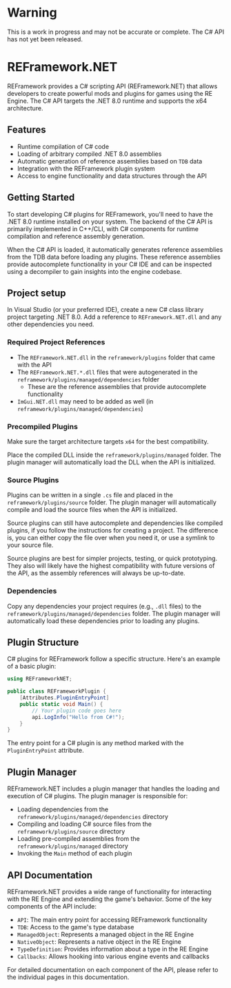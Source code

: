 # Warning
This is a work in progress and may not be accurate or complete. The C# API has not yet been released.

# REFramework.NET

REFramework provides a C# scripting API (REFramework.NET) that allows developers to create powerful mods and plugins for games using the RE Engine. The C# API targets the .NET 8.0 runtime and supports the x64 architecture.

## Features

* Runtime compilation of C# code
* Loading of arbitrary compiled .NET 8.0 assemblies
* Automatic generation of reference assemblies based on `TDB` data
* Integration with the REFramework plugin system
* Access to engine functionality and data structures through the API

## Getting Started

To start developing C# plugins for REFramework, you'll need to have the .NET 8.0 runtime installed on your system. The backend of the C# API is primarily implemented in C++/CLI, with C# components for runtime compilation and reference assembly generation.

When the C# API is loaded, it automatically generates reference assemblies from the TDB data before loading any plugins. These reference assemblies provide autocomplete functionality in your C# IDE and can be inspected using a decompiler to gain insights into the engine codebase.

## Project setup

In Visual Studio (or your preferred IDE), create a new C# class library project targeting .NET 8.0. Add a reference to `REFramework.NET.dll` and any other dependencies you need.

### Required Project References

* The `REFramework.NET.dll` in the `reframework/plugins` folder that came with the API
* The `REFramework.NET.*.dll` files that were autogenerated in the `reframework/plugins/managed/dependencies` folder
    * These are the reference assemblies that provide autocomplete functionality
* `ImGui.NET.dll` may need to be added as well (in `reframework/plugins/managed/dependencies`)

### Precompiled Plugins

Make sure the target architecture targets `x64` for the best compatibility.

Place the compiled DLL inside the `reframework/plugins/managed` folder. The plugin manager will automatically load the DLL when the API is initialized.

### Source Plugins

Plugins can be written in a single `.cs` file and placed in the `reframework/plugins/source` folder. The plugin manager will automatically compile and load the source files when the API is initialized.

Source plugins can still have autocomplete and dependencies like compiled plugins, if you follow the instructions for creating a project. The difference is, you can either copy the file over when you need it, or use a symlink to your source file.

Source plugins are best for simpler projects, testing, or quick prototyping. They also will likely have the highest compatibility with future versions of the API, as the assembly references will always be up-to-date.

### Dependencies

Copy any dependencies your project requires (e.g., `.dll` files) to the `reframework/plugins/managed/dependencies` folder. The plugin manager will automatically load these dependencies prior to loading any plugins.

## Plugin Structure

C# plugins for REFramework follow a specific structure. Here's an example of a basic plugin:

```csharp
using REFrameworkNET;

public class REFrameworkPlugin {
    [Attributes.PluginEntryPoint]
    public static void Main() {
        // Your plugin code goes here
        api.LogInfo("Hello from C#!");
    }
}
```

The entry point for a C# plugin is any method marked with the `PluginEntryPoint` attribute.

## Plugin Manager

REFramework.NET includes a plugin manager that handles the loading and execution of C# plugins. The plugin manager is responsible for:

* Loading dependencies from the `reframework/plugins/managed/dependencies` directory
* Compiling and loading C# source files from the `reframework/plugins/source` directory
* Loading pre-compiled assemblies from the `reframework/plugins/managed` directory
* Invoking the `Main` method of each plugin

## API Documentation

REFramework.NET provides a wide range of functionality for interacting with the RE Engine and extending the game's behavior. Some of the key components of the API include:

* `API`: The main entry point for accessing REFramework functionality
* `TDB`: Access to the game's type database
* `ManagedObject`: Represents a managed object in the RE Engine
* `NativeObject`: Represents a native object in the RE Engine
* `TypeDefinition`: Provides information about a type in the RE Engine
* `Callbacks`: Allows hooking into various engine events and callbacks

For detailed documentation on each component of the API, please refer to the individual pages in this documentation.
